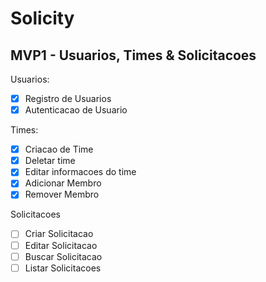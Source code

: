 # Solicity

## MVP1 - Usuarios, Times & Solicitacoes

Usuarios:
- [X] Registro de Usuarios
- [x] Autenticacao de Usuario

Times:
- [x] Criacao de Time
- [x] Deletar time
- [x] Editar informacoes do time
- [x] Adicionar Membro
- [x] Remover Membro

Solicitacoes
- [ ] Criar Solicitacao
- [ ] Editar Solicitacao
- [ ] Buscar Solicitacao
- [ ] Listar Solicitacoes